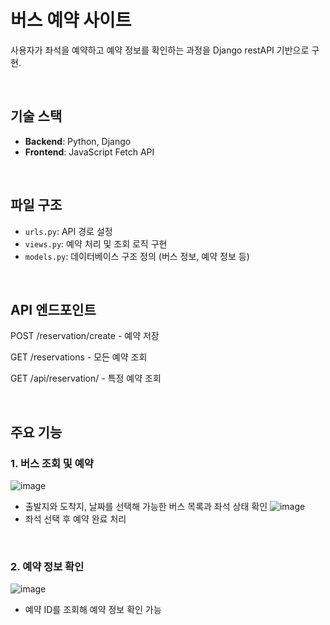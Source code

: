 # 버스 예약 사이트
사용자가 좌석을 예약하고 예약 정보를 확인하는 과정을 Django restAPI 기반으로 구현.

<br>


## 기술 스택  
- **Backend**: Python, Django  
- **Frontend**: JavaScript Fetch API

<br>


## 파일 구조  
- `urls.py`: API 경로 설정
- `views.py`: 예약 처리 및 조회 로직 구현
- `models.py`: 데이터베이스 구조 정의 (버스 정보, 예약 정보 등)

<br>

## API 엔드포인트
POST /reservation/create - 예약 저장

GET /reservations - 모든 예약 조회

GET /api/reservation/<id> - 특정 예약 조회

<br>

## 주요 기능  
### 1. **버스 조회 및 예약**
![image](https://github.com/user-attachments/assets/f29d85f0-34d8-40e0-90e3-f9472257488e)
   - 출발지와 도착지, 날짜를 선택해 가능한 버스 목록과 좌석 상태 확인
![image](https://github.com/user-attachments/assets/bf0d659a-914f-43c8-938b-b7c6266a8f30)
   - 좌석 선택 후 예약 완료 처리

<br>

### 2. **예약 정보 확인** 

![image](https://github.com/user-attachments/assets/8585e3ee-db77-4e1b-9a9f-d884a01a54d2)
   - 예약 ID를 조회해 예약 정보 확인 가능

<br>
